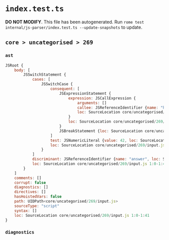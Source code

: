 # `index.test.ts`

**DO NOT MODIFY**. This file has been autogenerated. Run `rome test internal/js-parser/index.test.ts --update-snapshots` to update.

## `core > uncategorised > 269`

### `ast`

```javascript
JSRoot {
	body: [
		JSSwitchStatement {
			cases: [
				JSSwitchCase {
					consequent: [
						JSExpressionStatement {
							expression: JSCallExpression {
								arguments: []
								callee: JSReferenceIdentifier {name: "hi", loc: SourceLocation core/uncategorised/269/input.js 1:27-1:29 (hi)}
								loc: SourceLocation core/uncategorised/269/input.js 1:27-1:31
							}
							loc: SourceLocation core/uncategorised/269/input.js 1:27-1:32
						}
						JSBreakStatement {loc: SourceLocation core/uncategorised/269/input.js 1:33-1:39}
					]
					test: JSNumericLiteral {value: 42, loc: SourceLocation core/uncategorised/269/input.js 1:23-1:25}
					loc: SourceLocation core/uncategorised/269/input.js 1:18-1:39
				}
			]
			discriminant: JSReferenceIdentifier {name: "answer", loc: SourceLocation core/uncategorised/269/input.js 1:8-1:14 (answer)}
			loc: SourceLocation core/uncategorised/269/input.js 1:0-1:41
		}
	]
	comments: []
	corrupt: false
	diagnostics: []
	directives: []
	hasHoistedVars: false
	path: UIDPath<core/uncategorised/269/input.js>
	sourceType: "script"
	syntax: []
	loc: SourceLocation core/uncategorised/269/input.js 1:0-1:41
}
```

### `diagnostics`

```

```
